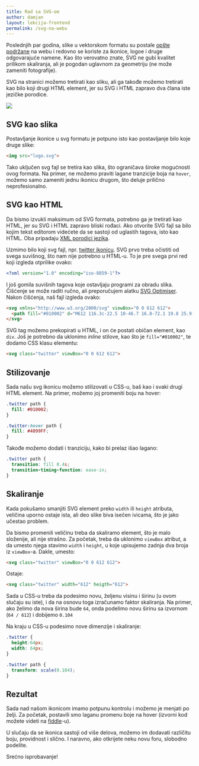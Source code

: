 ```yaml
---
title: Rad sa SVG-om
author: damjan
layout: lekcija-frontend
permalink: /svg-na-webu
---
```


Poslednjih par godina, slike u vektorskom formatu su postale [opšte podržane](//caniuse.com/#feat=svg) na webu i redovno se koriste za ikonice, logoe i druge odgovarajuće namene. Kao što verovatno znate, SVG ne gubi kvalitet prilikom skaliranja, ali je pogodan uglavnom za geometriju (ne može zameniti fotografije).

SVG na stranici možemo tretirati kao sliku, ali ga takođe možemo tretirati kao bilo koji drugi HTML element, jer su SVG i HTML zapravo dva člana iste jezičke porodice.

![](//www.icons-land.com/images/products/Metro-SVG-Zodiac-Icons.png)

## SVG kao slika

Postavljanje ikonice u svg formatu je potpuno isto kao postavljanje bilo koje druge slike:

```html
<img src="logo.svg">
```

Tako uključen svg fajl se tretira kao slika, što ograničava široke mogućnosti ovog formata. Na primer, ne možemo praviti lagane tranzicije boja na `hover`, možemo samo zameniti jednu ikonicu drugom, što deluje prilično neprofesionalno.

## SVG kao HTML

Da bismo izvukli maksimum od SVG formata, potrebno ga je tretirati kao HTML, jer su SVG i HTML zapravo bliski rođaci. Ako otvorite SVG fajl sa bilo kojim tekst editorom videćete da se sastoji od uglastih tagova, isto kao HTML. Oba pripadaju [XML porodici jezika](https://en.wikipedia.org/wiki/List_of_XML_markup_languages).

Uzmimo bilo koji svg fajl, npr. [twitter ikonicu](//www.flaticon.com/free-icon/twitter-logo-silhouette_8800). SVG prvo treba očistiti od svega suvišnog, što nam nije potrebno u HTML-u. To je pre svega prvi red koji izgleda otprilike ovako:

```svg
<?xml version="1.0" encoding="iso-8859-1"?>
```

I još gomila suvišnih tagova koje ostavljaju programi za obradu slika. Čišćenje se može raditi ručno, ali preporučujem alatku [SVG Optimiser](//petercollingridge.appspot.com/svg-optimiser). Nakon čišćenja, naš fajl izgleda ovako:

```html
<svg xmlns="http://www.w3.org/2000/svg" viewBox="0 0 612 612">
  <path fill="#010002" d="M612 116.3c-22.5 10-46.7 16.8-72.1 19.8 25.9-15.5 45.8-40.2 55.2-69.4 -24.3 14.4-51.2 24.8-79.8 30.5 -22.9-24.4-55.5-39.7-91.6-39.7 -69.3 0-125.6 56.2-125.6 125.5 0 9.8 1.1 19.4 3.3 28.6C197.1 206.3 104.6 156.3 42.6 80.4c-10.8 18.5-17 40.1-17 63.1 0 43.6 22.2 82 55.8 104.5 -20.6-0.7-39.9-6.3-56.9-15.8v1.6c0 60.8 43.3 111.6 100.7 123.1 -10.5 2.8-21.6 4.4-33.1 4.4 -8.1 0-15.9-0.8-23.6-2.3 16 49.9 62.3 86.2 117.3 87.2 -42.9 33.7-97.1 53.7-155.9 53.7 -10.1 0-20.1-0.6-29.9-1.7 55.6 35.7 121.5 56.5 192.4 56.5 230.9 0 357.2-191.3 357.2-357.2l-0.4-16.3C573.9 163.5 595.2 141.4 612 116.3z" />
</svg>
```

SVG tag možemo prekopirati u HTML, i on će postati običan element, kao `div`. Još je potrebno da uklonimo *inline* stilove, kao što je `fill="#010002"`, te dodamo CSS klasu elementu:

```html
<svg class="twitter" viewBox="0 0 612 612">
```

## Stilizovanje

Sada našu svg ikonicu možemo stilizovati u CSS-u, baš kao i svaki drugi HTML element. Na primer, možemo joj promeniti boju na hover:

```css
.twitter path {
  fill: #010002;
}

.twitter:hover path {
  fill: #4099FF;
}
```

Takođe možemo dodati i tranziciju, kako bi prelaz išao lagano:

```css
.twitter path {
  transition: fill 0.4s;
  transition-timing-function: ease-in;
}
```

## Skaliranje

Kada pokušamo smanjiti SVG element preko `width` ili `height` atributa, veličina uporno ostaje ista, ali deo slike biva isečen ivicama, što je jako učestao problem.

Da bismo promenili veličinu treba da skaliramo element, što je malo složenije, ali nije strašno. Za početak, treba da uklonimo `viewBox` atribut, a da umesto njega stavimo `width` i `height`, u koje upisujemo zadnja dva broja iz `viewBox`-a. Dakle, umesto:

```html
<svg class="twitter" viewBox="0 0 612 612">
```

Ostaje:
```html
<svg class="twitter" width="612" heigth="612">
```

Sada u CSS-u treba da podesimo novu, željenu visinu i širinu (u ovom slučaju su iste), i da na osnovu toga izračunamo faktor skaliranja. Na primer, ako želimo da nova širina bude `64`, onda podelimo novu širinu sa izvornom (`64 / 612`) i dobijemo `0.104`

Na kraju u CSS-u podesimo nove dimenzije i skaliranje:

```css
.twitter {
  height:64px;
  width: 64px;
}

.twitter path {
  transform: scale(0.104);
}
```

## Rezultat

Sada nad našom ikonicom imamo potpunu kontrolu i možemo je menjati po želji. Za početak, postavili smo laganu promenu boje na hover (izvorni kod možete videti na [fiddle](https://jsfiddle.net/mudroljub/owd6p8y7/)-u).

<script async src="//jsfiddle.net/mudroljub/owd6p8y7/embed/result/"></script>

U slučaju da se ikonica sastoji od više delova, možemo im dodavati različitu boju, providnost i slično. I naravno, ako otkrijete neku novu foru, slobodno podelite.

Srećno isprobavanje!

